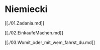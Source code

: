 # Niemiecki

[[./01.Zadania.md]]

[[./02.EinkaufeMachen.md]]

[[./03.Womit_oder_mit_wem_fahrst_du.md]]

